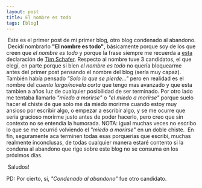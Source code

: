 ```yaml
---
layout: post
title: El nombre es todo
tags: [blog]
---
```


&nbsp;Este es el primer post de mi primer blog, otro blog condenado al abandono.
&nbsp;Decidí nombrarlo **"El nombre es todo"**, básicamente porque soy de los que creen que _el nombre es todo_ y porque la frase siempre me recuerda a [esta](https://youtu.be/o7b4Da6iw9c?t=733) declaración de [Tim Schafer](https://es.wikipedia.org/wiki/Tim_Schafer). Respecto al nombre tuve 3 candidatos, el que elegí, en parte porque si bien _el nombre es todo_ no quería bloquearme antes del primer post pensando el nombre del blog (sería muy capaz). También había pensado _"Solo lo que se pierde..."_ pero en realidad es el nombre del _cuento largo/novela corta_ que tengo mas avanzado y que esta tambien a años luz de cualquier posibilidad de ser terminado. Por otro lado me tentaba llamarlo _"miedo a morirse"_ o _"el miedo a morirse"_ porque suelo hacer el chiste de que solo me da miedo morirme cuando estoy muy ansioso por escribir algo, o empezar a escribir algo, y se me ocurre que seria gracioso morirme justo antes de poder hacerlo, pero creo que sin contexto no se entendía la humorada. NOTA: igual muchas veces no escribo lo que se me ocurrió volviendo el _"miedo a morirse"_ en un doble chiste.
&nbsp;En fin, seguramente aca terminen todas esas porquerias que escribí, muchas realmente inconclusas, de todas cualquier manera estaré contento si la condena al abandono que rige sobre este blog no se consuma en los próximos días.
  
&nbsp;Saludos!
  
PD: Por cierto, si, _"Condenado al abandono"_ fue otro candidato.
